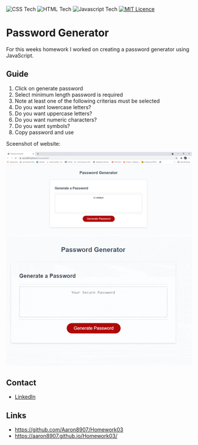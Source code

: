 ![CSS Tech](https://img.shields.io/badge/CSS-239120?&style=for-the-badge&logo=css3&logoColor=white&color=blue)
![HTML Tech](https://img.shields.io/badge/HTML-239120?style=for-the-badge&logo=html5&logoColor=white)
![Javascript Tech](https://img.shields.io/badge/JavaScript-F7DF1E?style=for-the-badge&logo=javascript&logoColor=black)
[![MIT Licence](https://badges.frapsoft.com/os/mit/mit.svg?v=103)](https://opensource.org/licenses/mit-license.php)

# Password Generator

For this weeks homework I worked on creating a password generator using JavaScript.

## Guide
1) Click on generate password
2) Select minimum length password is required
3) Note at least one of the following criterias must be selected
4) Do you want lowercase letters?
5) Do you want uppercase letters?
6) Do you want numeric characters?
7) Do you want symbols?
8) Copy password and use

Sceenshot of website:

![Webpage](Screenshot.PNG)
![Webpage](web.gif)

## Contact
* [LinkedIn](https://www.linkedin.com/in/aaron-marquez-897866140/)

## Links
* https://github.com/Aaron8907/Homework03
* https://aaron8907.github.io/Homework03/
